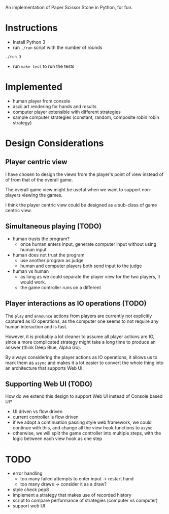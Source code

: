 An implementation of Paper Scissor Stone in Python, for fun.

# Instructions

* Install Python 3
* run `./run` script with the number of rounds
```
./run 3
```
* run `make test` to run the tests

# Implemented

* human player from console
* ascii art rendering for hands and results
* computer player extensible with different strategies
* sample computer strategies (constant, random, composite robin robin strategy)

# Design Considerations

## Player centric view

I have chosen to design the views from the player's point of view instead of of from that of the overall game.

The overall game view might be useful when we want to support non-players viewing the games.

I think the player centric view could be designed as a sub-class of game centric view.

## Simultaneous playing (TODO)

* human trusts the program?
  * once human enters input, generate computer input without using human input
* human does not trust the program
  * use another program as judge
  * human and computer players both send input to the judge
* human vs human
  * as long as we could separate the player view for the two players, it would work.
  * the game controller runs on a different

## Player interactions as IO operations (TODO)

The `play` and `announce` actions from players are currently not explicitly captured as IO operations, as the computer one seems to not require any human interaction and is fast.

However, it is probably a lot cleaner to assume all player actions are IO, since a more complicated strategy might take a long time to produce an answer (think Deep Blue, Alpha Go).

By always considering the player actions as IO operations, it allows us to mark them as `async` and makes it a lot easier to convert the whole thing into an architecture that supports Web UI.

## Supporting Web UI (TODO)

How do we extend this design to support Web UI instead of Console based UI?

* UI driven vs flow driven
* current controller is flow driven
* if we adopt a continuation passing style web framework, we could continue with this, and change all the view hook functions to `async`
* otherwise, we will split the game controller into multiple steps, with the logic between each view hook as one step

# TODO

* error handling
  * too many failed attempts to enter input -> restart hand
  * too many draws -> consider it as a draw?
* style check pep8
* implement a strategy that makes use of recorded history
* script to compare performance of strategies (computer vs computer)
* support web UI
